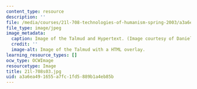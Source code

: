 ```yaml
---
content_type: resource
description: ''
file: /media/courses/21l-708-technologies-of-humanism-spring-2003/a3a6ea491655a7fc1fd5889b1a4eb85b_21l-708s03.jpg
file_type: image/jpeg
image_metadata:
  caption: Image of the Talmud and Hypertext. (Image courtesy of Daniel Bersak.)
  credit: ''
  image-alt: Image of the Talmud with a HTML overlay.
learning_resource_types: []
ocw_type: OCWImage
resourcetype: Image
title: 21l-708s03.jpg
uid: a3a6ea49-1655-a7fc-1fd5-889b1a4eb85b
---
```

